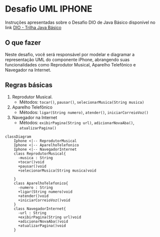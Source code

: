 # Desafio UML IPHONE
Instruções apresentadas sobre o Desafio DIO de Java Básico disponível no link [DIO - Trilha Java Básico](https://github.com/digitalinnovationone/trilha-java-basico/tree/main/desafios/poo)

## O que fazer
Neste desafio, você será responsável por modelar e diagramar a representação UML do componente iPhone, abrangendo suas funcionalidades como Reprodutor Musical, Aparelho Telefônico e Navegador na Internet.

## Regras básicas

1. Reprodutor Musical.
    - Métodos: <code>tocar()</code>, <code>pausar()</code>, <code>selecionarMusica(String musica)</code>
2. Aparelho Telefônico
    - Métodos: <code>ligar(String numero)</code>, <code>atender()</code>, <code>iniciarCorreioVoz()</code>
3. Navegador na Internet
    - Métodos: <code>exibirPagina(String url)</code>, <code>adicionarNovaAba()</code>, <code>atualizarPagina()</code>

```mermaid
classDiagram
    Iphone <|-- ReprodutorMusical
    Iphone <|-- AparelhoTelefonico
    Iphone <|-- NavegadorInternet
    class ReprodutorMusical{
      -musica : String
      +tocar()void
      +pausar()void
      +selecionarMusica(String musica)void

    }
    class AparelhoTelefonico{
      -numero : String
      +ligar(String numero)void
      +atender()void
      +iniciarCorreioVoz()void
    }
    class NavegadorInternet{
      -url : String
      +exibirPagina(String url)void
      +adicionarNovaAba()void
      +atualizarPagina()void
    }

```
